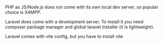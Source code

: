 PHP as JS/Node.js does not come with its own local dev server, so popular choice is XAMPP.

Laravel does come with a development server. To install it you need composer package manager and global laravel installer (it is lightweight).

Laravel comes with vite config, but you have to install vite